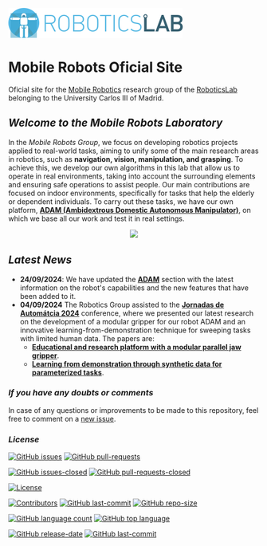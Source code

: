 [![roboticslab-uc3m logo](fig/roboticslab-banner-350px.png)](https://github.com/roboticslab-uc3m)

# Mobile Robots Oficial Site
Oficial site for the [Mobile Robotics](https://mobile-robots-group-uc3m.github.io/MobileRobotsDocumentation) research group of the [RoboticsLab](https://github.com/roboticslab-uc3m) belonging to the University Carlos III of Madrid.
## *Welcome to the Mobile Robots Laboratory*

In the *Mobile Robots Group*, we focus on developing robotics projects applied to real-world tasks, aiming to unify some of the main research areas in robotics, such as **navigation, vision, manipulation, and grasping**. To achieve this, we develop our own algorithms in this lab that allow us to operate in real environments, taking into account the surrounding elements and ensuring safe operations to assist people. Our main contributions are focused on indoor environments, specifically for tasks that help the elderly or dependent individuals. To carry out these tasks, we have our own platform, [**ADAM (Ambidextrous Domestic Autonomous Manipulator)**](./ADAM/), on which we base all our work and test it in real settings.

<p align="center">
  <img src="fig/gifAdam.gif" height=300 />
</p>

## *Latest News*
- **24/09/2024**: We have updated the [**ADAM**](./ADAM/) section with the latest information on the robot's capabilities and the new features that have been added to it.
- **04/09/2024** The Robotics Group assisted to the [**Jornadas de Automátcia 2024**](https://jautomatica.uma.es/) conference, where we presented our latest research on the development of a modular gripper for our robot ADAM and an innovative learning-from-demonstration technique for sweeping tasks with limited human data. The papers are:
  - [**Educational and research platform with a modular parallel jaw gripper**](https://www.researchgate.net/publication/382820563_Plataforma_educativa_y_de_investigacion_con_pinza_paralela_modular).
  - [**Learning from demonstration through synthetic data for parameterized tasks**](https://www.researchgate.net/publication/382817809_Aprendizaje_por_demostracion_mediante_datos_sinteticos_para_tareas_parametrizadas).


### *If you have any doubts or comments*

In case of any questions or improvements to be made to this repository, feel free to comment on a [new issue](https://github.com/Mobile-Robots-Group-UC3M/MobileRobotsDocumentation/issues).

### *License*
[![GitHub issues](https://img.shields.io/github/issues/Mobile-Robots-Group-UC3M/MobileRobotsDocumentation.svg)]()
[![GitHub pull-requests](https://img.shields.io/github/issues-pr/Mobile-Robots-Group-UC3M/MobileRobotsDocumentation.svg)]()

[![GitHub issues-closed](https://img.shields.io/github/issues-closed/Mobile-Robots-Group-UC3M/MobileRobotsDocumentation.svg)]()
[![GitHub pull-requests-closed](https://img.shields.io/github/issues-pr-closed/Mobile-Robots-Group-UC3M/MobileRobotsDocumentation.svg)]()

[![License](https://img.shields.io/github/license/Mobile-Robots-Group-UC3M/MobileRobotsDocumentation.svg)](https://opensource.org/licenses/LGPL-2.1)

[![Contributors](https://img.shields.io/github/contributors/Mobile-Robots-Group-UC3M/MobileRobotsDocumentation.svg)]()
[![GitHub last-commit](https://img.shields.io/github/last-commit/Mobile-Robots-Group-UC3M/MobileRobotsDocumentation.svg)]()
[![GitHub repo-size](https://img.shields.io/github/repo-size/Mobile-Robots-Group-UC3M/MobileRobotsDocumentation.svg)]()

[![GitHub language count](https://img.shields.io/github/languages/count/Mobile-Robots-Group-UC3M/MobileRobotsDocumentation.svg)]()
[![GitHub top language](https://img.shields.io/github/languages/top/Mobile-Robots-Group-UC3M/MobileRobotsDocumentation.svg)]()

[![GitHub release-date](https://img.shields.io/github/release-date/Mobile-Robots-Group-UC3M/MobileRobotsDocumentation.svg)]()
[![GitHub last-commit](https://img.shields.io/github/last-commit/Mobile-Robots-Group-UC3M/MobileRobotsDocumentation.svg)]()

